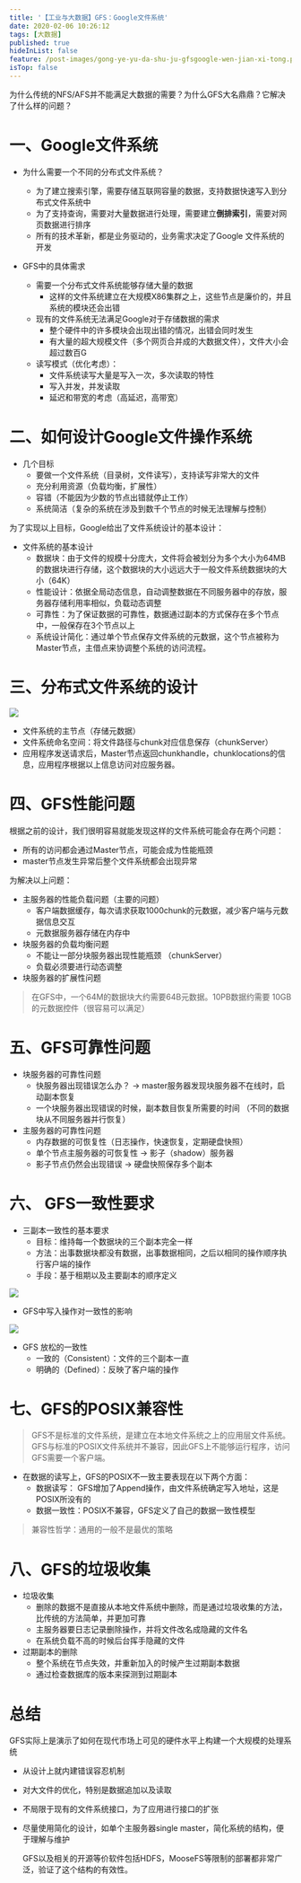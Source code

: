 ```yaml
---
title: '【工业与大数据】GFS：Google文件系统'
date: 2020-02-06 10:26:12
tags: [大数据]
published: true
hideInList: false
feature: /post-images/gong-ye-yu-da-shu-ju-gfsgoogle-wen-jian-xi-tong.png
isTop: false
---
```

为什么传统的NFS/AFS并不能满足大数据的需要？为什么GFS大名鼎鼎？它解决了什么样的问题？
<!-- more -->
# 一、Google文件系统

- 为什么需要一个不同的分布式文件系统？
    - 为了建立搜索引擎，需要存储互联网容量的数据，支持数据快速写入到分布式文件系统中
    - 为了支持查询，需要对大量数据进行处理，需要建立**倒排索引**，需要对网页数据进行排序
    - 所有的技术革新，都是业务驱动的，业务需求决定了Google 文件系统的开发

- GFS中的具体需求
    - 需要一个分布式文件系统能够存储大量的数据
        - 这样的文件系统建立在大规模X86集群之上，这些节点是廉价的，并且系统的模块还会出错
    - 现有的文件系统无法满足Google对于存储数据的需求
        - 整个硬件中的许多模块会出现出错的情况，出错会同时发生
        - 有大量的超大规模文件（多个网页合并成的大数据文件），文件大小会超过数百G
    - 读写模式（优化考虑）：
        - 文件系统读写大量是写入一次，多次读取的特性
        - 写入并发，并发读取
        - 延迟和带宽的考虑（高延迟，高带宽）

# 二、如何设计Google文件操作系统

- 几个目标
    - 要做一个文件系统（目录树，文件读写），支持读写非常大的文件
    - 充分利用资源（负载均衡，扩展性）
    - 容错（不能因为少数的节点出错就停止工作）
    - 系统简洁（复杂的系统在涉及到数千个节点的时候无法理解与控制）


为了实现以上目标，Google给出了文件系统设计的基本设计：
- 文件系统的基本设计
    - 数据块：由于文件的规模十分庞大，文件将会被划分为多个大小为64MB的数据块进行存储，这个数据块的大小远远大于一般文件系统数据块的大小（64K）
    - 性能设计：依据全局动态信息，自动调整数据在不同服务器中的存放，服务器存储利用率相似，负载动态调整
    - 可靠性：为了保证数据的可靠性，数据通过副本的方式保存在多个节点中，一般保存在3个节点以上
    - 系统设计简化：通过单个节点保存文件系统的元数据，这个节点被称为Master节点，主借点来协调整个系统的访问流程。


# 三、分布式文件系统的设计
![](http://doc.xr1228.com//post-images/1580957028720.PNG)

- 文件系统的主节点（存储元数据）
- 文件系统命名空间：将文件路径与chunk对应信息保存（chunkServer） 
- 应用程序发送请求后，Master节点返回chunkhandle，chunklocations的信息，应用程序根据以上信息访问对应服务器。

# 四、GFS性能问题

根据之前的设计，我们很明容易就能发现这样的文件系统可能会存在两个问题：
- 所有的访问都会通过Master节点，可能会成为性能瓶颈
- master节点发生异常后整个文件系统都会出现异常

为解决以上问题：
- 主服务器的性能负载问题（主要的问题）
    - 客户端数据缓存，每次请求获取1000chunk的元数据，减少客户端与元数据信息交互
    - 元数据服务器存储在内存中
- 块服务器的负载均衡问题 
    - 不能让一部分块服务器出现性能瓶颈 （chunkServer）
    - 负载必须要进行动态调整
- 块服务器的扩展性问题

> 在GFS中，一个64M的数据块大约需要64B元数据。10PB数据约需要 10GB的元数据控件（很容易可以满足）

# 五、GFS可靠性问题

- 块服务器的可靠性问题
    - 快服务器出现错误怎么办？ → master服务器发现块服务器不在线时，启动副本恢复
    - 一个块服务器出现错误的时候，副本数目恢复所需要的时间 （不同的数据块从不同服务器并行恢复）
- 主服务器的可靠性问题
    - 内存数据的可恢复性（日志操作，快速恢复，定期硬盘快照）
    - 单个节点主服务器的可恢复性 → 影子（shadow）服务器
    - 影子节点仍然会出现错误 → 硬盘快照保存多个副本

# 六、 GFS一致性要求
- 三副本一致性的基本要求
    - 目标：维持每一个数据块的三个副本完全一样
    - 方法：出事数据块都没有数据，出事数据相同，之后以相同的操作顺序执行客户端的操作
    - 手段：基于租期以及主要副本的顺序定义

![](http://doc.xr1228.com//post-images/1580972371396.PNG)

- GFS中写入操作对一致性的影响

![](http://doc.xr1228.com//post-images/1580972774298.PNG)

- GFS 放松的一致性
    - 一致的（Consistent）：文件的三个副本一直
    - 明确的（Defined）：反映了客户端的操作


# 七、GFS的POSIX兼容性

> GFS不是标准的文件系统，是建立在本地文件系统之上的应用层文件系统。GFS与标准的POSIX文件系统并不兼容，因此GFS上不能够运行程序，访问GFS需要一个客户端。

- 在数据的读写上，GFS的POSIX不一致主要表现在以下两个方面：
    - 数据读写： GFS增加了Append操作，由文件系统确定写入地址，这是POSIX所没有的
    - 数据一致性：POSIX不兼容，GFS定义了自己的数据一致性模型

> 兼容性哲学：通用的一般不是最优的策略

# 八、GFS的垃圾收集

- 垃圾收集
    - 删除的数据不是直接从本地文件系统中删除，而是通过垃圾收集的方法，比传统的方法简单，并更加可靠
    - 主服务器要日志记录删除操作，并将文件改名成隐藏的文件名
    - 在系统负载不高的时候后台挥手隐藏的文件
- 过期副本的删除
    - 整个系统在节点失效，并重新加入的时候产生过期副本数据
    - 通过检查数据库的版本来探测到过期副本

# 总结

GFS实际上是演示了如何在现代市场上可见的硬件水平上构建一个大规模的处理系统
- 从设计上就内建错误容忍机制
- 对大文件的优化，特别是数据追加以及读取
- 不局限于现有的文件系统接口，为了应用进行接口的扩张
- 尽量使用简化的设计，如单个主服务器single master，简化系统的结构，便于理解与维护
  
  GFS以及相关的开源等价软件包括HDFS，MooseFS等限制的部署都非常广泛，验证了这个结构的有效性。
